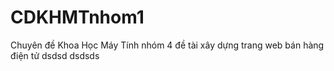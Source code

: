 # CDKHMTnhom1
Chuyên đề Khoa Học Máy Tính nhóm 4 đề tài xây dựng trang web bán hàng điện tử
dsdsd
dsdsds
